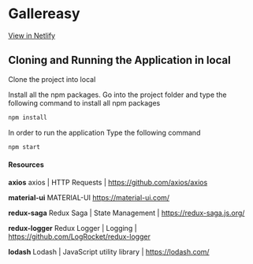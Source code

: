 # Gallereasy 

[View in Netlify](https://dude-gallereasy.netlify.app/)

## Cloning and Running the Application in local

Clone the project into local

Install all the npm packages. Go into the project folder and type the following command to install all npm packages

```bash
npm install
```

In order to run the application Type the following command

```bash
npm start
```

#### Resources

**axios** axios | HTTP Requests | https://github.com/axios/axios

**material-ui** MATERIAL-UI  https://material-ui.com/

**redux-saga** Redux Saga | State Management | https://redux-saga.js.org/

**redux-logger** Redux Logger | Logging |  https://github.com/LogRocket/redux-logger

**lodash** Lodash | JavaScript utility library | https://lodash.com/
